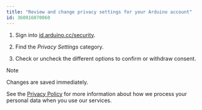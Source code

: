 ```yaml
---
title: "Review and change privacy settings for your Arduino account"
id: 360016070060
---
```


1. Sign into [id.arduino.cc/security](https://id.arduino.cc/security).

2. Find the _Privacy Settings_ category.

3. Check or uncheck the different options to confirm or withdraw consent.

> [!NOTE]
> Changes are saved immediately.

See the [Privacy Policy](https://www.arduino.cc/en/privacy-policy) for more information about how we process your personal data when you use our services.
